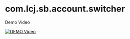 # com.lcj.sb.account.switcher
Demo Video

[![DEMO Video](http://img.youtube.com/vi/JSkuCUT2v54/0.jpg)](http://www.youtube.com/watch?v=JSkuCUT2v54)
